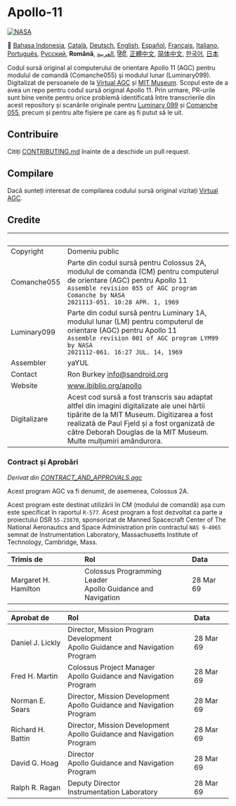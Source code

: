 # Apollo-11
[![NASA][1]][2]

:crossed_flags:
[Bahasa Indonesia][ID],
[Català][CA],
[Deutsch][DE],
[English][EN],
[Español][ES],
[Français][FR],
[Italiano][IT],
[Português][PT_BR],
[Русский][RU],
**Română**,
[العربية][AR],
[हिंदी][HI_IN],
[正體中文][ZH_TW],
[简体中文][ZH_CN],
[한국어][KO_KR],
[日本][JA]

[AR]:README.ar.md
[CA]:README.ca.md
[DE]:README.de.md
[EN]:README.md
[ES]:README.es.md
[FA]:README.fa.md
[FR]:README.fr.md
[HI_IN]:README.hi_in.md
[ID]:README.id.md
[IT]:README.it.md
[JA]:README.ja.md
[KO_KR]:README.ko_kr.md
[PL]:README.pl.md
[PT_BR]:README.pt_br.md
[RO]:README.ro.md
[RU]:README.ru.md
[TR]:README.tr.md
[VI]:README.vi.md
[ZH_CN]:README.zh_cn.md
[ZH_TW]:README.zh_tw.md

Codul sursă original al computerului de orientare Apollo 11 (AGC) pentru modulul de comandă (Comanche055) și modulul lunar (Luminary099). Digitalizat de persoanele de la [Virtual AGC][3] și [MIT Museum][4]. Scopul este de a avea un repo pentru codul sursă original Apollo 11. Prin urmare, PR-urile sunt bine venite pentru orice problemă identificată între transcrierile din acest repository și scanările originale pentru [Luminary 099][5] și [Comanche 055][6], precum și pentru alte fișiere pe care aș fi putut să le uit.

## Contribuire
Citiți [CONTRIBUTING.md][7] înainte de a deschide un pull request.

## Compilare
Dacă sunteți interesat de compilarea codului sursă original vizitați [Virtual AGC][8].

## Credite
&nbsp;         | &nbsp;
:------------- | :-----
Copyright      | Domeniu public
Comanche055    | Parte din codul sursă pentru Colossus 2A, modulul de comanda (CM) pentru computerul de orientare (AGC) pentru Apollo 11<br>`Assemble revision 055 of AGC program Comanche by NASA`<br>`2021113-051. 10:28 APR. 1, 1969`
Luminary099    | Parte din codul sursă pentru Luminary 1A, modulul lunar (LM) pentru computerul de orientare (AGC) pentru Apollo 11<br>`Assemble revision 001 of AGC program LYM99 by NASA`<br>`2021112-061. 16:27 JUL. 14, 1969`
Assembler      | yaYUL
Contact        | Ron Burkey <info@sandroid.org>
Website        | www.ibiblio.org/apollo
Digitalizare   | Acest cod sursă a fost transcris sau adaptat altfel din imagini digitalizate ale unei hârtii tipărite de la MIT Museum. Digitizarea a fost realizată de Paul Fjeld și a fost organizată de către Deborah Douglas de la MIT Museum. Multe mulțumiri amândurora.
### Contract și Aprobări
*Derivat din [CONTRACT_AND_APPROVALS.agc]*

Acest program AGC va fi denumit, de asemenea, Colossus 2A.

Acest program este destinat utilizării în CM (modulul de comandă) așa cum este specificat în raportul `R-577`. Acest program a fost dezvoltat ca parte a proiectului DSR `55-23870`, sponsorizat de Manned Spacecraft Center of The National Aeronautics and Space Administration prin contractul `NAS 9-4065` semnat de Instrumentation Laboratory, Massachusetts Institute of Technology, Cambridge, Mass.

Trimis de             | Rol | Data
:-------------------- | :--- | :---
Margaret H. Hamilton  | Colossus Programming Leader<br>Apollo Guidance and Navigation | 28 Mar 69

Aprobat de         | Rol | Data
:----------------- | :--- | :---
Daniel J. Lickly   | Director, Mission Program Development<br>Apollo Guidance and Navigation Program | 28 Mar 69
Fred H. Martin     | Colossus Project Manager<br>Apollo Guidance and Navigation Program | 28 Mar 69
Norman E. Sears    | Director, Mission Development<br>Apollo Guidance and Navigation Program | 28 Mar 69
Richard H. Battin  | Director, Mission Development<br>Apollo Guidance and Navigation Program | 28 Mar 69
David G. Hoag      | Director<br>Apollo Guidance and Navigation Program | 28 Mar 69
Ralph R. Ragan     | Deputy Director<br>Instrumentation Laboratory | 28 Mar 69

[CONTRACT_AND_APPROVALS.agc]:https://github.com/chrislgarry/Apollo-11/blob/master/Comanche055/CONTRACT_AND_APPROVALS.agc
[1]:https://rawcdn.githack.com/aleen42/badges/c9246f74/src/nasa.svg
[2]:https://www.nasa.gov/mission_pages/apollo/missions/apollo11.html
[3]:http://www.ibiblio.org/apollo/
[4]:http://web.mit.edu/museum/
[5]:http://www.ibiblio.org/apollo/ScansForConversion/Luminary099/
[6]:http://www.ibiblio.org/apollo/ScansForConversion/Comanche055/
[7]:https://github.com/chrislgarry/Apollo-11/blob/master/CONTRIBUTING.md
[8]:https://github.com/rburkey2005/virtualagc

